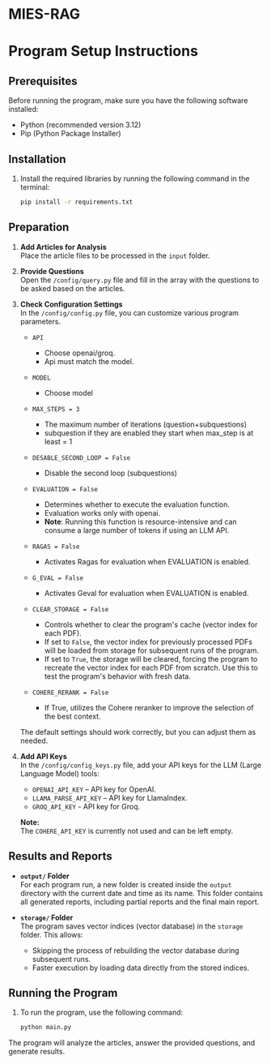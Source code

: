 # MIES-RAG 

# Program Setup Instructions

## Prerequisites
Before running the program, make sure you have the following software installed:
- Python (recommended version 3.12)
- Pip (Python Package Installer)

## Installation

1. Install the required libraries by running the following command in the terminal:
    ```bash
    pip install -r requirements.txt
    ```

## Preparation

1. **Add Articles for Analysis**  
   Place the article files to be processed in the `input` folder. 

2. **Provide Questions**  
   Open the `/config/query.py` file and fill in the array with the questions to be asked based on the articles.

3. **Check Configuration Settings**  
   In the `/config/config.py` file, you can customize various program parameters.
   - `API`
      - Choose openai/groq.
      - Api must match the model.
   - `MODEL`
      - Choose model
   - `MAX_STEPS = 3`
      - The maximum number of iterations (question+subquestions)
      - subquestion if they are enabled they start when max_step is at least = 1
   - `DESABLE_SECOND_LOOP = False`
      - Disable the second loop (subquestions)
   - `EVALUATION = False`
      - Determines whether to execute the evaluation function.
      - Evaluation works only with openai.
      - **Note**: Running this function is resource-intensive and can consume a large number of tokens if using an LLM API.
   - `RAGAS = False`  
      - Activates Ragas for evaluation when EVALUATION is enabled.
   - `G_EVAL = False`  
      - Activates Geval for evaluation when EVALUATION is enabled.
   - `CLEAR_STORAGE = False`
      - Controls whether to clear the program's cache (vector index for each PDF).
      - If set to `False`, the vector index for previously processed PDFs will be loaded from storage for subsequent runs of the program.
      - If set to `True`, the storage will be cleared, forcing the program to recreate the vector index for each PDF from scratch. Use this to test the program's behavior with fresh data.


   - `COHERE_RERANK = False`  
      - If True, utilizes the Cohere reranker to improve the selection of the best context.

   The default settings should work correctly, but you can adjust them as needed.

4. **Add API Keys**  
   In the `/config/config_keys.py` file, add your API keys for the LLM (Large Language Model) tools:
   - `OPENAI_API_KEY` – API key for OpenAI.
   - `LLAMA_PARSE_API_KEY` – API key for LlamaIndex.
   - `GROQ_API_KEY` - API key for Groq.
   
   **Note:**  
   The `COHERE_API_KEY` is currently not used and can be left empty.

## Results and Reports

- **`output/` Folder**  
  For each program run, a new folder is created inside the `output` directory with the current date and time as its name. This folder contains all generated reports, including partial reports and the final main report.

- **`storage/` Folder**  
  The program saves vector indices (vector database) in the `storage` folder. This allows:
  - Skipping the process of rebuilding the vector database during subsequent runs.
  - Faster execution by loading data directly from the stored indices.

## Running the Program

1. To run the program, use the following command:
    ```bash
    python main.py
    ```

The program will analyze the articles, answer the provided questions, and generate results.
